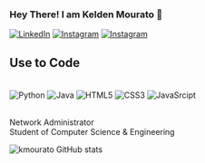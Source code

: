 ### 					 Hey There! I am Kelden Mourato 👋
[![LinkedIn](	https://img.shields.io/badge/LinkedIn-0077B5?style=for-the-badge&logo=linkedin&logoColor=white)](https://www.linkedin.com/in/kelden-mourato-789703276?trk=contact-info)
[![Instagram](	https://img.shields.io/badge/Instagram-E4405F?style=for-the-badge&logo=instagram&logoColor=white)](https://intagram.com/keldenmourato)
[![Instagram](https://img.shields.io/website-up-down-green-red/http/monip.org.svg)](www.kmourato.netlify.app)

## Use to Code
<div style ="display: inline_block"><br>
	<img align ="center" alt="Python" src ="https://img.shields.io/badge/Python-3776AB?style=for-the-badge&logo=python&logoColor=white">
	<img align ="center" alt="Java" src ="https://img.shields.io/badge/Java-ED8B00?style=for-the-badge&logo=openjdk&logoColor=white">
	<img align ="center" alt="HTML5" src ="https://img.shields.io/badge/HTML-239120?style=for-the-badge&logo=html5&logoColor=white">
	<img align ="center" alt="CSS3" src ="https://img.shields.io/badge/CSS-239120?&style=for-the-badge&logo=css3&logoColor=white">
	<img align ="center" alt="JavaSrcipt" src ="https://img.shields.io/badge/JavaScript-F7DF1E?style=for-the-badge&logo=javascript&logoColor=black">
</div><br>

Network Administrator 
<br>
Student of Computer Science & Engineering

![kmourato GitHub stats](https://github-readme-stats.vercel.app/api?username=keldenmourato&show_icons=true&theme=transparent)



	



